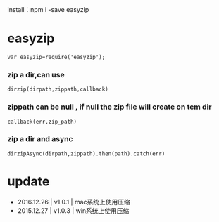 install：npm i -save easyzip


# easyzip

```var easyzip=require('easyzip');```

### zip a dir,can use

```dirzip(dirpath,zippath,callback)```

### zippath can be null , if null the zip file will create on tem dir

```callback(err,zip_path)```

### zip a dir and async

```dirzipAsync(dirpath,zippath).then(path).catch(err)```


# update

- 2016.12.26 | v1.0.1 | mac系统上使用压缩
- 2015.12.27 | v1.0.3 | win系统上使用压缩
